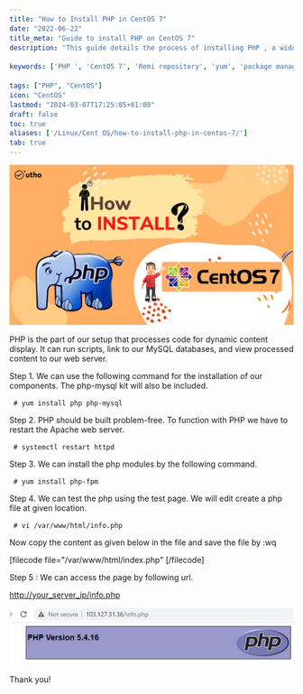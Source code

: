 ```yaml
---
title: "How to Install PHP in CentOS 7"
date: "2022-06-22"
title_meta: "Guide to install PHP on CentOS 7"
description: "This guide details the process of installing PHP , a widely-used version of PHP, on your CentOS 7 system. It covers enabling the Remi repository for PHP  packages, installing the core PHP package and any additional desired modules, and verifying the installation."

keywords: ['PHP ', 'CentOS 7', 'Remi repository', 'yum', 'package manager']

tags: ["PHP", "CentOS"]
icon: "CentOS"
lastmod: "2024-03-07T17:25:05+01:00"
draft: false
toc: true
aliases: ['/Linux/Cent OS/how-to-install-php-in-centos-7/']
tab: true
---
```


![](images/How-to-Install-PHP-in-CentOS-7_utho.jpg)

PHP is the part of our setup that processes code for dynamic content display. It can run scripts, link to our MySQL databases, and view processed content to our web server.

Step 1. We can use the following command for the installation of our components. The php-mysql kit will also be included.

```
 # yum install php php-mysql 
```

Step 2. PHP should be built problem-free. To function with PHP we have to restart the Apache web server.

```
 # systemctl restart httpd 
```

Step 3. We can install the php modules by the following command.

```
 # yum install php-fpm 
```

Step 4. We can test the php using the test page. We will edit create a php file at given location.

```
 # vi /var/www/html/info.php 
```

Now copy the content as given below in the file and save the file by :wq

\[filecode file="/var/www/html/index.php" \[/filecode\]

Step 5 : We can access the page by following url.

[http://your\_server\_ip/info.php](http://your_server_ip/info.php)

![](images/pasted_image_0_20_.png)

Thank you!
